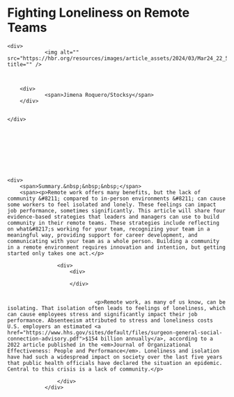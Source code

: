# Fighting Loneliness on Remote Teams

<div>




	<div>
				<img alt="" src="https://hbr.org/resources/images/article_assets/2024/03/Mar24_22_5512963.jpg" title="" />



		<div>
				<span>Jimena Roquero/Stocksy</span>
		</div>


	</div>




	




	<div>
		<span>Summary.&nbsp;&nbsp;&nbsp;</span>
		<span><p>Remote work offers many benefits, but the lack of community &#8211; compared to in-person environments &#8211; can cause some workers to feel isolated and lonely. These feelings can impact job performance, sometimes significantly. This article will share four evidence-based strategies that leaders and managers can use to build community in their remote teams. These strategies include reflecting on what&#8217;s working for your team, recognizing your team in a meaningful way, providing support for career development, and communicating with your team as a whole person. Building a community in a remote environment requires innovation and intention, but getting started only takes one act.</p>
</span>
	</div>

					<div>
						<div>
	
						</div>

						
								<p>Remote work, as many of us know, can be isolating. That isolation often leads to feelings of loneliness, which can cause employees stress and significantly impact their job performance. Absenteeism attributed to stress and loneliness costs U.S. employers an estimated <a href="https://www.hhs.gov/sites/default/files/surgeon-general-social-connection-advisory.pdf">$154 billion annually</a>, according to a 2022 article published in the <em>Journal of Organizational Effectiveness: People and Performance</em>. Loneliness and isolation have had such a widespread impact on society over the last five years that public health officials have declared the situation an epidemic. Central to this crisis is a lack of community.</p>
						
<!-- citation -->
					</div>
				</div>
